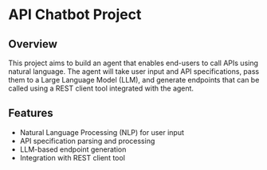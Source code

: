 # API Chatbot Project

## Overview
This project aims to build an agent that enables end-users to call APIs using natural language. The agent will take user input and API specifications, pass them to a Large Language Model (LLM), and generate endpoints that can be called using a REST client tool integrated with the agent.

## Features

* Natural Language Processing (NLP) for user input
* API specification parsing and processing
* LLM-based endpoint generation
* Integration with REST client tool

